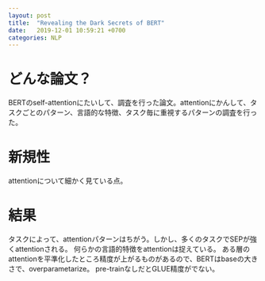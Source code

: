 ```yaml
---
layout: post
title:  "Revealing the Dark Secrets of BERT"
date:   2019-12-01 10:59:21 +0700
categories: NLP
---
```

# どんな論文？
BERTのself-attentionにたいして、調査を行った論文。attentionにかんして、タスクごとのパターン、言語的な特徴、タスク毎に重視するパターンの調査を行った。

# 新規性
attentionについて細かく見ている点。

# 結果
タスクによって、attentionパターンはちがう。しかし、多くのタスクでSEPが強くattentionされる。
何らかの言語的特徴をattentionは捉えている。
ある層のattentionを平準化したところ精度が上がるものがあるので、BERTはbaseの大きさで、overparametarize。
pre-trainなしだとGLUE精度がでない。